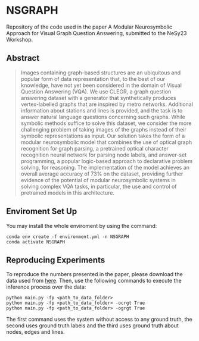 # NSGRAPH

Repository of the code used in the paper 
A Modular Neurosymbolic Approach for Visual Graph Question Answering, submitted to the NeSy23 Workshop.

## Abstract
> Images containing graph-based structures are an ubiquitous and popular form of data representation that, to the best of our knowledge, have not yet been considered in the domain of Visual Question Answering (VQA). We use CLEGR, a graph question answering dataset with a generator that synthetically produces vertex-labelled graphs that are inspired by metro networks. Additional information about stations and lines is provided, and the task is to answer natural language questions concerning such graphs. While symbolic methods suffice to solve this dataset, we consider the more challenging problem of taking images of the graphs instead of their symbolic representations as input. Our solution takes the form of a modular neurosymbolic model that combines the use of optical graph recognition for graph parsing, a pretrained optical character recognition neural network for parsing node labels, and answer-set programming, a popular logic-based approach to declarative problem solving, for reasoning. The implementation of the model achieves an overall average accuracy of 73\% on the dataset, providing further evidence of the potential of modular neurosymbolic systems in solving complex VQA tasks, in particular, the use and control of pretrained models in this architecture.

## Enviroment Set Up
You may install the whole enviroment by using the command:
```
conda env create -f environment.yml -n NSGRAPH
conda activate NSGRAPH
```

## Reproducing Experiments
To reproduce the numbers presented in the paper, please download the data used from [here](https://drive.google.com/file/d/1IwKL55rmh5r8pBNLNo1IRBjT5J9YCbqo/view?usp=share_link).
Then, use the following commands to execute the inference process over the data:
```
python main.py -fp <path_to_data_folder>
python main.py -fp <path_to_data_folder> -ocrgt True
python main.py -fp <path_to_data_folder> -ogrgt True
```
The first command uses the system without access to any ground truth, the second uses ground truth labels and the third uses ground truth about nodes, edges and lines. 
